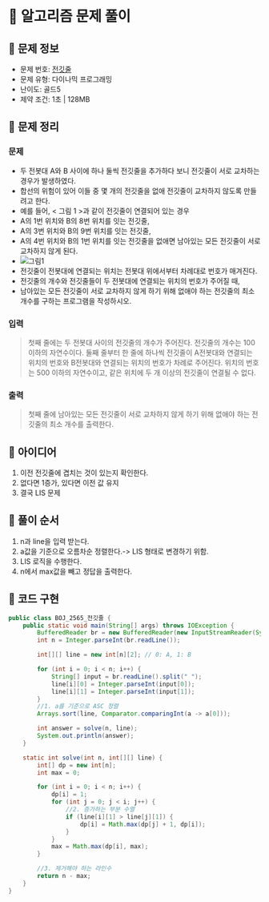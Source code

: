 # 📝 알고리즘 문제 풀이
## 🔹 문제 정보
  * 문제 번호: [전깃줄](https://www.acmicpc.net/problem/2565)
  * 문제 유형: 다이나믹 프로그래밍
  * 난이도: 골드5
  * 제약 조건: 1초 | 128MB

## 🔹 문제 정리
### 문제
  * 두 전봇대 A와 B 사이에 하나 둘씩 전깃줄을 추가하다 보니 전깃줄이 서로 교차하는 경우가 발생하였다. 
  * 합선의 위험이 있어 이들 중 몇 개의 전깃줄을 없애 전깃줄이 교차하지 않도록 만들려고 한다.
  * 예를 들어, < 그림 1 >과 같이 전깃줄이 연결되어 있는 경우 
  * A의 1번 위치와 B의 8번 위치를 잇는 전깃줄, 
  * A의 3번 위치와 B의 9번 위치를 잇는 전깃줄, 
  * A의 4번 위치와 B의 1번 위치를 잇는 전깃줄을 없애면 남아있는 모든 전깃줄이 서로 교차하지 않게 된다.
  * ![그림1](https://upload.acmicpc.net/d90221dd-eb80-419f-bdfb-5dd4ebac23af/-/preview/)
  * 전깃줄이 전봇대에 연결되는 위치는 전봇대 위에서부터 차례대로 번호가 매겨진다. 
  * 전깃줄의 개수와 전깃줄들이 두 전봇대에 연결되는 위치의 번호가 주어질 때, 
  * 남아있는 모든 전깃줄이 서로 교차하지 않게 하기 위해 없애야 하는 전깃줄의 최소 개수를 구하는 프로그램을 작성하시오.

### 입력
  > 첫째 줄에는 두 전봇대 사이의 전깃줄의 개수가 주어진다. 
  > 전깃줄의 개수는 100 이하의 자연수이다. 
  > 둘째 줄부터 한 줄에 하나씩 전깃줄이 A전봇대와 연결되는 위치의 번호와 B전봇대와 연결되는 위치의 번호가 차례로 주어진다. 
  > 위치의 번호는 500 이하의 자연수이고, 같은 위치에 두 개 이상의 전깃줄이 연결될 수 없다.
  
### 출력
  > 첫째 줄에 남아있는 모든 전깃줄이 서로 교차하지 않게 하기 위해 없애야 하는 전깃줄의 최소 개수를 출력한다.

## 🔹 아이디어
1. 이전 전깃줄에 겹치는 것이 있는지 확인한다.
2. 없다면 1증가, 있다면 이전 값 유지
3. 결국 LIS 문제
 
## 🔹 풀이 순서
1. n과 line을 입력 받는다.
2. a값을 기준으로 오름차순 정렬한다.-> LIS 형태로 변경하기 위함.
3. LIS 로직을 수행한다.
4. n에서 max값을 빼고 정답을 출력한다.

## 🔹 코드 구현
```java
public class BOJ_2565_전깃줄 {
    public static void main(String[] args) throws IOException {
        BufferedReader br = new BufferedReader(new InputStreamReader(System.in));
        int n = Integer.parseInt(br.readLine());

        int[][] line = new int[n][2]; // 0: A, 1: B

        for (int i = 0; i < n; i++) {
            String[] input = br.readLine().split(" ");
            line[i][0] = Integer.parseInt(input[0]);
            line[i][1] = Integer.parseInt(input[1]);
        }
        //1. a를 기준으로 ASC 정렬
        Arrays.sort(line, Comparator.comparingInt(a -> a[0]));

        int answer = solve(n, line);
        System.out.println(answer);
    }

    static int solve(int n, int[][] line) {
        int[] dp = new int[n];
        int max = 0;

        for (int i = 0; i < n; i++) {
            dp[i] = 1;
            for (int j = 0; j < i; j++) {
                //2. 증가하는 부분 수열
                if (line[i][1] > line[j][1]) {
                    dp[i] = Math.max(dp[j] + 1, dp[i]);
                }
            }
            max = Math.max(dp[i], max);
        }

        //3. 제거해야 하는 라인수
        return n - max;
    }
}


```